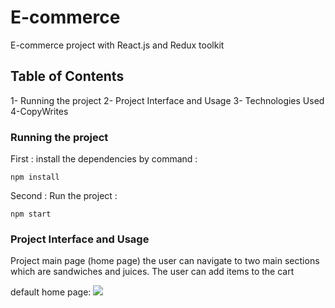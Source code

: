 # E-commerce

E-commerce project with React.js and Redux toolkit

## Table of Contents

1- Running the project
2- Project Interface and Usage
3- Technologies Used
4-CopyWrites

### Running the project

First : install the dependencies by command :

```
npm install
```

Second : Run the project :

```
npm start
```

### Project Interface and Usage

Project main page (home page) the user can navigate to two main sections which are sandwiches and juices.
The user can add items to the cart

default home page:
<img src="./public/1" />
